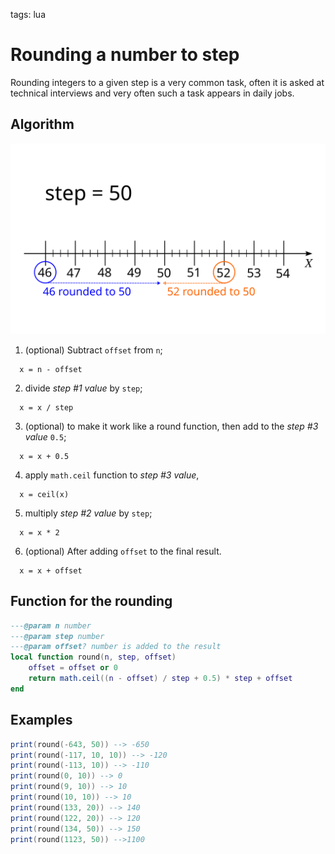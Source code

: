 <!-- Description: Rounding integers to a given step is a very common task, sometimes asked at technical interviews and very often such a task appears in daily jobs. -->

tags: lua

# Rounding a number to step

Rounding integers to a given step is a very common task, often it is asked at
technical interviews and very often such a task appears in daily jobs.

## Algorithm

![Figure 01: Rounding to step ](/assets/img/rounding-step.svg)

1. (optional) Subtract `offset` from `n`;
  ```text
    x = n - offset
  ```
2. divide *step #1 value* by `step`;
  ```text
    x = x / step
  ```
3. (optional) to make it work like a round function, then add to the *step
  #3 value* `0.5`; 
  ```text
    x = x + 0.5
  ```
4. apply `math.ceil` function to *step #3 value*, 
  ```text
    x = ceil(x)
  ```
5. multiply *step #2 value* by `step`;
  ```text
    x = x * 2
  ```
6. (optional) After adding `offset` to the final result.
  ```text
    x = x + offset
  ```

## Function for the rounding

```lua
---@param n number
---@param step number
---@param offset? number is added to the result
local function round(n, step, offset)
	offset = offset or 0
	return math.ceil((n - offset) / step + 0.5) * step + offset
end
```

## Examples

```lua
print(round(-643, 50)) --> -650
print(round(-117, 10, 10)) --> -120
print(round(-113, 10)) --> -110
print(round(0, 10)) --> 0
print(round(9, 10)) --> 10
print(round(10, 10)) --> 10
print(round(133, 20)) --> 140
print(round(122, 20)) --> 120
print(round(134, 50)) --> 150
print(round(1123, 50)) -->1100
```